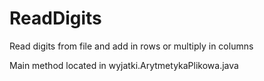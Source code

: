 # ReadDigits
Read digits from file and add in rows or multiply in columns

Main method located in wyjatki.ArytmetykaPlikowa.java
